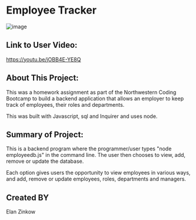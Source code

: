 # Employee Tracker

![image](https://user-images.githubusercontent.com/71417500/103471055-bed7ee00-4d40-11eb-8d84-f01fbb1f8a61.png)

## Link to User Video:

https://youtu.be/jOBB4E-YE8Q

## About This Project:

This was a homework assignment as part of the Northwestern Coding Bootcamp to build a backend application that allows an employer to keep track of employees, their roles and departments.

This was built with Javascript, sql and Inquirer and uses node.

## Summary of Project:

This is a backend program where the programmer/user types "node employeedb.js" in the command line. The user then chooses to view, add, remove or update the database.

Each option gives users the opportunity to view employees in various ways, and add, remove or update employees, roles, departments and managers. 
## Created BY

Elan Zinkow
